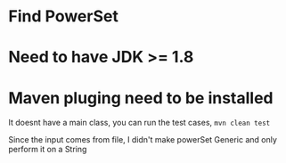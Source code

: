 # Find PowerSet

# Need to have JDK >= 1.8
# Maven pluging need to be installed

It doesnt have a main class, you can run the test cases, `mvn clean test`

Since the input comes from file, I didn't make powerSet Generic and only perform it on a String
